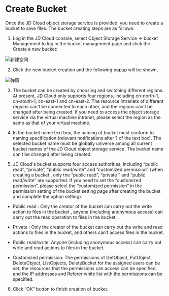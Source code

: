 # Create Bucket

Once the JD Cloud object storage service is provided, you need to create a bucket to save files. The bucket creating steps are as follows:

1. Log in the JD Cloud console, select Object Storage Service -> bucket Management to log in the bucket management page and click the Create a new bucket:

![新建空间](https://github.com/jdcloudcom/cn/blob/edit/image/Object-Storage-Service/OSS-010.png)

2. Click the new bucket creation and the following popup will be shown,

![弹窗](https://github.com/jdcloudcom/cn/blob/edit/image/Object-Storage-Service/OSS-011.png)

3. The bucket can be created by choosing and switching different regions. At present, JD Cloud only supports four regions, including cn-north-1, cn-south-1, cn-east-1 and cn-east-2. The resource intranets of different regions can't be connected to each other, and the regions can't be changed after being created. If you need to access the object storage service via the virtual machine intranet, please select the region as the same as that of your virtual machine.

4. In the bucket name text box, the naming of bucket must conform to naming specification (relevant notifications after ? of the text box). The selected bucket  name must be globally universe among all current bucket names of the JD Cloud object storage service. The  bucket name can’t be changed after being created.

5. JD Cloud's bucket supports four access authorities, including “public read”, “private”, “public read/write” and “customized permission” (when creating a bucket , only the “public read”, “private ” and “public read/write” are supported. If you need to set the “customized permission”, please select the “customized permission” in the permission setting of the bucket setting page after creating the bucket and complete the option setting).

* Public read : Only the creator of the bucket can carry out the write action to files in the bucket , anyone (including anonymous access) can carry out the read operation to files in the bucket.

* Private : Only the creator of the bucket can carry out the write and read actions to files in the bucket, and others can’t access files in the bucket.

* Public read/write: Anyone (including anonymous access) can carry out write and read actions to files in the bucket.

* Customized permission: The permissions of GetObject, PutObject, DeleteObject, ListObjects, DeleteBucket for the assigned users can be set, the resources that the permissions can access can be specified, and the IP addresses and Referer white list with the permissions can be specified.

6. Click “OK” button to finish creation of bucket.
